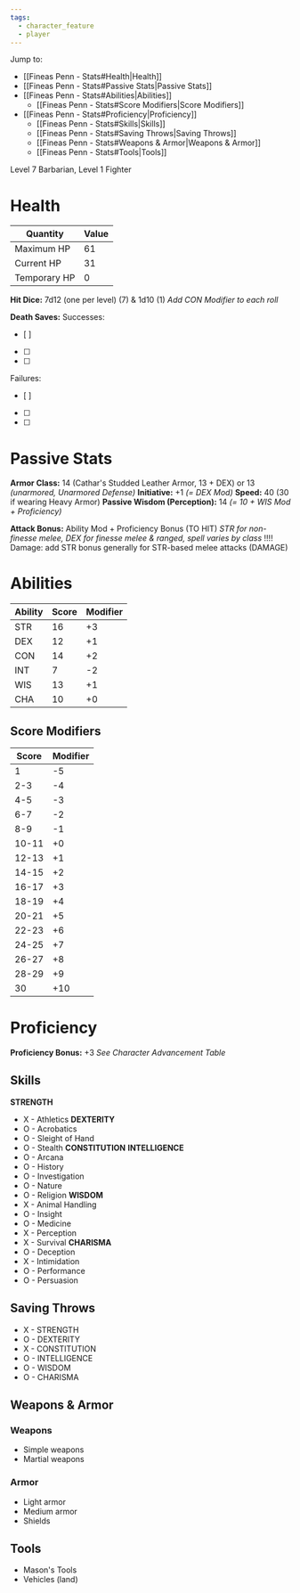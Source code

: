 ```yaml
---
tags:
  - character_feature
  - player
---
```

Jump to:
- [[Fineas Penn - Stats#Health|Health]]
- [[Fineas Penn - Stats#Passive Stats|Passive Stats]]
- [[Fineas Penn - Stats#Abilities|Abilities]]
	- [[Fineas Penn - Stats#Score Modifiers|Score Modifiers]]
- [[Fineas Penn - Stats#Proficiency|Proficiency]]
	- [[Fineas Penn - Stats#Skills|Skills]]
	- [[Fineas Penn - Stats#Saving Throws|Saving Throws]]
	- [[Fineas Penn - Stats#Weapons & Armor|Weapons & Armor]]
	- [[Fineas Penn - Stats#Tools|Tools]]

Level 7 Barbarian, Level 1 Fighter
# Health

| Quantity     | Value |
| ------------ | ----- |
| Maximum HP   | 61    |
| Current HP   | 31    |
| Temporary HP | 0     |
**Hit Dice:** 7d12 (one per level) (7) & 1d10 (1)
_Add CON Modifier to each roll_

**Death Saves:**
Successes:
- [ ] 
- [ ] 
- [ ] 
Failures:
- [ ] 
- [ ]  
- [ ] 

# Passive Stats

**Armor Class:** 14 (Cathar's Studded Leather Armor, 13 + DEX) or 13 _(unarmored, Unarmored Defense)_
**Initiative:** +1 _(= DEX Mod)_
**Speed:** 40 (30 if wearing Heavy Armor)
**Passive Wisdom (Perception):** 14 _(= 10 + WIS Mod + Proficiency)_

**Attack Bonus:** Ability Mod + Proficiency Bonus (TO HIT)
_STR for non-finesse melee, DEX for finesse melee & ranged, spell varies by class_
!!!! Damage: add STR bonus generally for STR-based melee attacks (DAMAGE)

# Abilities

| Ability | Score | Modifier |
| ------- | ----- | -------- |
| STR     | 16    | +3       |
| DEX     | 12    | +1       |
| CON     | 14    | +2       |
| INT     | 7     | -2       |
| WIS     | 13    | +1       |
| CHA     | 10    | +0       |
## Score Modifiers

| Score | Modifier |
| ----- | -------- |
| 1     | -5       |
| 2-3   | -4       |
| 4-5   | -3       |
| 6-7   | -2       |
| 8-9   | -1       |
| 10-11 | +0       |
| 12-13 | +1       |
| 14-15 | +2       |
| 16-17 | +3       |
| 18-19 | +4       |
| 20-21 | +5       |
| 22-23 | +6       |
| 24-25 | +7       |
| 26-27 | +8       |
| 28-29 | +9       |
| 30    | +10      |

# Proficiency

**Proficiency Bonus:** +3
_See Character Advancement Table_

## Skills

**STRENGTH**
- X - Athletics
**DEXTERITY**
- O - Acrobatics
- O - Sleight of Hand
- O - Stealth
**CONSTITUTION**
**INTELLIGENCE**
- O - Arcana
- O - History
- O - Investigation
- O - Nature
- O - Religion
**WISDOM**
- X - Animal Handling
- O - Insight 
- O - Medicine
- X - Perception
- X - Survival
**CHARISMA**
- O - Deception
- X - Intimidation
- O - Performance
- O - Persuasion

## Saving Throws

- X - STRENGTH
- O - DEXTERITY
- X - CONSTITUTION
- O - INTELLIGENCE
- O - WISDOM
- O - CHARISMA

## Weapons & Armor

### Weapons
- Simple weapons
- Martial weapons

### Armor
- Light armor
- Medium armor
- Shields

## Tools
- Mason's Tools
- Vehicles (land)
